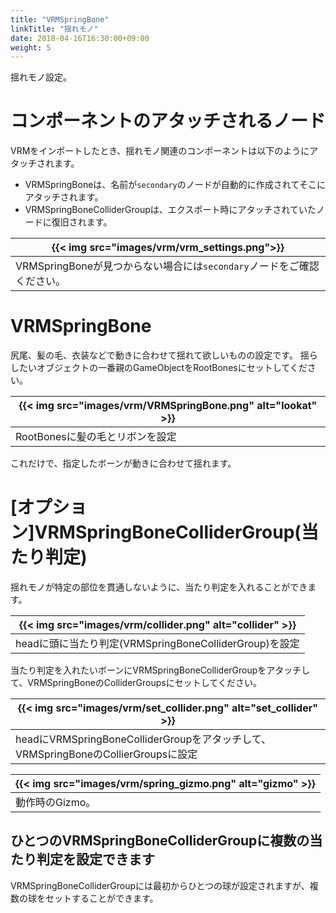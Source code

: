 ```yaml
---
title: "VRMSpringBone"
linkTitle: "揺れモノ"
date: 2018-04-16T16:30:00+09:00
weight: 5
---
```


揺れモノ設定。

# コンポーネントのアタッチされるノード
VRMをインポートしたとき、揺れモノ関連のコンポーネントは以下のようにアタッチされます。

* VRMSpringBoneは、名前が```secondary```のノードが自動的に作成されてそこにアタッチされます。
* VRMSpringBoneColliderGroupは、エクスポート時にアタッチされていたノードに復旧されます。

|{{< img src="images/vrm/vrm_settings.png">}}|
|-----|
|VRMSpringBoneが見つからない場合には``secondary``ノードをご確認ください。|

# VRMSpringBone
尻尾、髪の毛、衣装などで動きに合わせて揺れて欲しいものの設定です。
揺らしたいオブジェクトの一番親のGameObjectをRootBonesにセットしてください。

|{{< img src="images/vrm/VRMSpringBone.png" alt="lookat" >}}|
|-----|
|RootBonesに髪の毛とリボンを設定|

これだけで、指定したボーンが動きに合わせて揺れます。

# [オプション]VRMSpringBoneColliderGroup(当たり判定)
揺れモノが特定の部位を貫通しないように、当たり判定を入れることができます。

|{{< img src="images/vrm/collider.png" alt="collider" >}}|
|-----|
|headに頭に当たり判定(VRMSpringBoneColliderGroup)を設定|

当たり判定を入れたいボーンにVRMSpringBoneColliderGroupをアタッチして、VRMSpringBoneのColliderGroupsにセットしてください。

|{{< img src="images/vrm/set_collider.png" alt="set_collider" >}}|
|-----|
|headにVRMSpringBoneColliderGroupをアタッチして、VRMSpringBoneのCollierGroupsに設定|

|{{< img src="images/vrm/spring_gizmo.png" alt="gizmo" >}}|
|-----|
|動作時のGizmo。|

## ひとつのVRMSpringBoneColliderGroupに複数の当たり判定を設定できます
VRMSpringBoneColliderGroupには最初からひとつの球が設定されますが、複数の球をセットすることができます。
